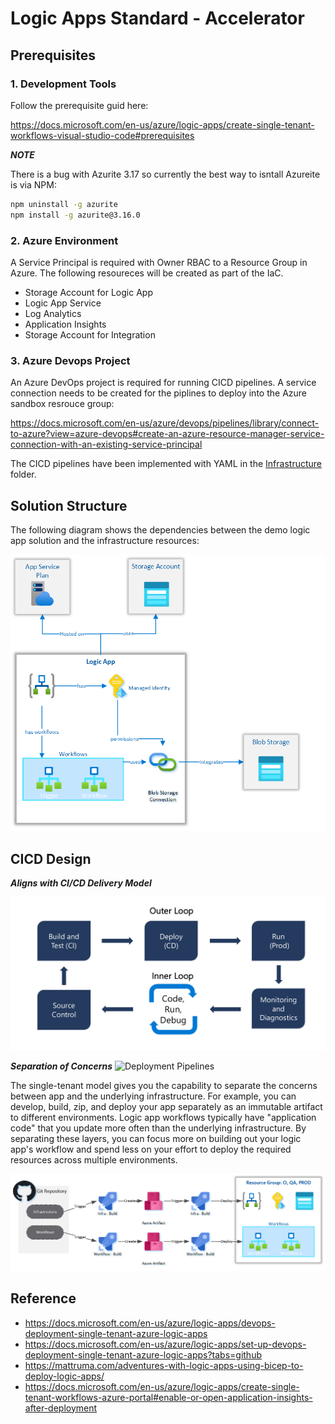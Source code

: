 # Logic Apps Standard - Accelerator 

## Prerequisites

### 1. Development Tools 

Follow the prerequisite guid here:

https://docs.microsoft.com/en-us/azure/logic-apps/create-single-tenant-workflows-visual-studio-code#prerequisites

***NOTE***

There is a bug with Azurite 3.17 so currently the best way to isntall Azureite is via NPM:

``` bash
npm uninstall -g azurite
npm install -g azurite@3.16.0
```

### 2. Azure Environment

A Service Principal is required with Owner RBAC to a Resource Group in Azure. The following resoureces will be created as part of the IaC.

- Storage Account for Logic App
- Logic App Service
- Log Analytics
- Application Insights
- Storage Account for Integration


### 3. Azure Devops Project

An Azure DevOps project is required for running CICD pipelines. A service connection needs to be created for the piplines to deploy into the Azure sandbox resrouce group:

https://docs.microsoft.com/en-us/azure/devops/pipelines/library/connect-to-azure?view=azure-devops#create-an-azure-resource-manager-service-connection-with-an-existing-service-principal

The CICD pipelines have been implemented with YAML in the  [Infrastructure](Infrastructure) folder.

## Solution Structure

The following diagram shows the dependencies between the demo logic app solution and the infrastructure resources:

![Deployment Pipelines](Design/design-structure.png)

## CICD Design

***Aligns with CI/CD Delivery Model***

![Pipeline Design](Design/developer-delivery.png)

***Separation of Concerns***
![Deployment Pipelines](https://docs.microsoft.com/en-us/azure/logic-apps/media/devops-deployment-single-tenant/deployment-pipelines-logic-apps.png)

The single-tenant model gives you the capability to separate the concerns between app and the underlying infrastructure. For example, you can develop, build, zip, and deploy your app separately as an immutable artifact to different environments. Logic app workflows typically have "application code" that you update more often than the underlying infrastructure. By separating these layers, you can focus more on building out your logic app's workflow and spend less on your effort to deploy the required resources across multiple environments.

![Pipeline Design](Design/design-cicd-detail.png)

##  Reference

- https://docs.microsoft.com/en-us/azure/logic-apps/devops-deployment-single-tenant-azure-logic-apps
- https://docs.microsoft.com/en-us/azure/logic-apps/set-up-devops-deployment-single-tenant-azure-logic-apps?tabs=github
- https://mattruma.com/adventures-with-logic-apps-using-bicep-to-deploy-logic-apps/
- https://docs.microsoft.com/en-us/azure/logic-apps/create-single-tenant-workflows-azure-portal#enable-or-open-application-insights-after-deployment



